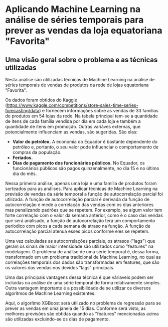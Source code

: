 # Aplicando Machine Learning na análise de séries temporais para prever as vendas da loja equatoriana "Favorita"

## Uma visão geral sobre o problema e as técnicas utilizadas

Nesta análise são utilizadas técnicas de Machine Learning na análise de séries temporais de vendas de produtos da rede de lojas equatoriana "Favorita".

Os dados foram obtidos do Kaggle (https://www.kaggle.com/competitions/store-sales-time-series-forecasting/data) e fornecem informações sobre as vendas de 33 famílias de produtos em 54 lojas da rede. Na tabela principal tem-se a quantidade de itens de cada família vendida por dia em cada loja e também a quantidade de itens em promoção. Outras variáves externas, que potencialmente influenciam as vendas, são sugeridas. São elas:

- **Valor do petróleo.** A economia do Equador é bastante dependente do petróleo e, portanto, o seu valor pode influenciar o comportamento de compras da população.
- **Feriados.**
- **Dias de pagamento dos funcionários públicos.** No Equador, os funcionários públicos são pagos quinzenalmente, no dia 15 e no último dia do mês. 

Nessa primeira análise, apenas uma loja e uma família de produtos foram sorteados para as análises. Para aplicar técnicas de Machine Learning na previsão de vendas da série temporal a função de autocorrelação parcial foi utilizada. A função de autocorrelação parcial é derivada da função de autocorrelação e mede a correlação das vendas com os dias anteriores mas penalizando padrões que se repetem. Por exemplo, se algum valor tem forte correlação com o valor da semana anterior, como é o caso das vendas que será análisado, a função de autocorrelação terá um comportamento períodico com picos a cada semana de atraso na função. A função de autocorrelação parcial atenua esses picos conforme eles se repetem.

Uma vez calculadas as autocorrelações parciais, os atrasos ("lags") que geram os sinais de maior intensidade são utilizados como "features" na modelagem. O problema de análise de uma série temporal é, dessa forma, transformado em um problema tradicional de Machine Learning, no qual as correlações temporais dos dados são transformadas em features, que são os valores das vendas nos devidos "lags" principais. 

Uma das principais vantagens dessa técnica é que váriaveis podem ser incluídas na análise de uma série temporal de forma relativamente simples. Outra vantagem importante é a possibilidade de se utilizar os diversos algorítmos de Machine Learning existentes.  

Aqui, o algorítmo XGBoost será utilizado no problema de regressão para se prever as vendas em uma janela de 15 dias. Conforme será visto, as melhores previsões são obtidas quando as "features" mencionadas acima são utilizadas excluindo-se os dias de pagamento.
